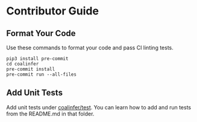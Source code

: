 # Contributor Guide

## Format Your Code
Use these commands to format your code and pass CI linting tests.

```
pip3 install pre-commit
cd coalinfer
pre-commit install
pre-commit run --all-files
```

## Add Unit Tests
Add unit tests under [coalinfer/test](../../test). You can learn how to add and run tests from the README.md in that folder.
